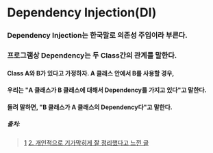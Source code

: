 # Dependency Injection(DI)
### Dependency Injection는 한국말로 의존성 주입이라 부른다.
### 프로그램상 Dependency는 두 Class간의 관계를 말한다.
#### Class A와 B가 있다고 가정하자. A 클래스 안에서 B를 사용할 경우,
#### 우리는 "A 클래스가 B 클래스에 대해서 Dependency를 가지고 있다"고 말한다.
#### 돌려 말하면, "B 클래스가 A 클래스의 Dependency다"고 말한다.





##### 출처: 
> [1](https://iamsjy17.github.io/design%20pattern/2020/05/30/designpattern_dependency_injection.html)
> [2. 개인적으로 기가막히게 잘 정리했다고 느낀 글](https://mangkyu.tistory.com/150)
